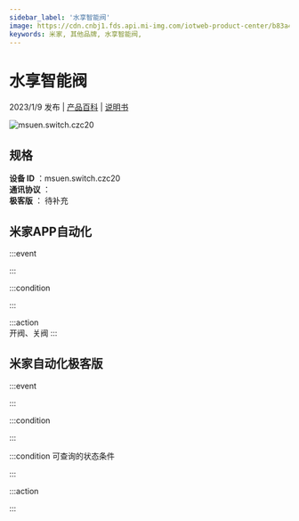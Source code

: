 ```yaml
---
sidebar_label: '水享智能阀'
image: https://cdn.cnbj1.fds.api.mi-img.com/iotweb-product-center/b83a4ed631c5dda2f9b12a456ac7825e_1664249960651.png?GalaxyAccessKeyId=AKVGLQWBOVIRQ3XLEW&Expires=9223372036854775807&Signature=tcF/UxcxCxWGs7i5Wb11hv6mGEg=
keywords: 米家, 其他品牌, 水享智能阀, 
---
```

# 水享智能阀

2023/1/9 发布 | [产品百科](https://home.mi.com/webapp/content/baike/product/index.html?model=msuen.switch.czc20/) | [说明书](https://home.mi.com/views/introduction.html?model=msuen.switch.czc20&region=cn)

![msuen.switch.czc20](https://cdn.cnbj1.fds.api.mi-img.com/iotweb-product-center/b83a4ed631c5dda2f9b12a456ac7825e_1664249960651.png?GalaxyAccessKeyId=AKVGLQWBOVIRQ3XLEW&Expires=9223372036854775807&Signature=tcF/UxcxCxWGs7i5Wb11hv6mGEg=)

## 规格  
> 
**设备 ID** ：msuen.switch.czc20  
**通讯协议** ：  
**极客版**  ： 待补充 


## 米家APP自动化  

:::event  

:::

:::condition  

:::

:::action   
开阀、关阀
:::

## 米家自动化极客版  

:::event  

:::

:::condition  

:::

:::condition 可查询的状态条件  

:::

:::action  

:::

        
